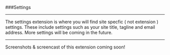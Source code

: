 ###Settings

----------

The settings extension is where you will find site specfic ( not extension ) settings.  These include settings such as your site title, tagline and email address. More settings will be coming in the future.

----------

Screenshots &amp; screencast of this extension coming soon!
